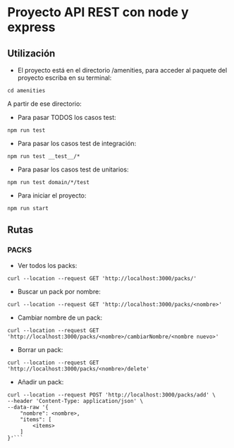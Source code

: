 # Proyecto API REST con node y express
## Utilización
- El proyecto está en el directorio /amenities, para acceder al paquete del proyecto escriba en su terminal:
```shell script
cd amenities
```
A partir de ese directorio: 
- Para pasar TODOS los casos test:
```shell script
npm run test
```
- Para pasar los casos test de integración:
```shell script
npm run test __test__/*
```

- Para pasar los casos test de unitarios:
```shell script
npm run test domain/*/test
``````
- Para iniciar el proyecto:
```shell script
npm run start
``````

## Rutas
### PACKS
- Ver todos los packs:
```
curl --location --request GET 'http://localhost:3000/packs/' 
```
- Buscar un pack por nombre:
```
curl --location --request GET 'http://localhost:3000/packs/<nombre>'
```

- Cambiar nombre de un pack:
```
curl --location --request GET 'http://localhost:3000/packs/<nombre>/cambiarNombre/<nombre nuevo>'
```

- Borrar un pack:
```
curl --location --request GET 'http://localhost:3000/packs/<nombre>/delete'
```
- Añadir un pack:
```
curl --location --request POST 'http://localhost:3000/packs/add' \
--header 'Content-Type: application/json' \
--data-raw '{
    "nombre": <nombre>,
    "items": [
        <items>
    ]
}'```

